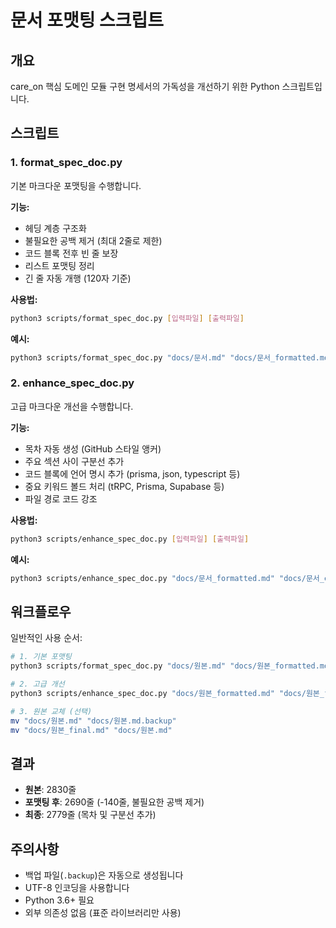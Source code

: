 # 문서 포맷팅 스크립트

## 개요
care_on 핵심 도메인 모듈 구현 명세서의 가독성을 개선하기 위한 Python 스크립트입니다.

## 스크립트

### 1. format_spec_doc.py
기본 마크다운 포맷팅을 수행합니다.

**기능:**
- 헤딩 계층 구조화
- 불필요한 공백 제거 (최대 2줄로 제한)
- 코드 블록 전후 빈 줄 보장
- 리스트 포맷팅 정리
- 긴 줄 자동 개행 (120자 기준)

**사용법:**
```bash
python3 scripts/format_spec_doc.py [입력파일] [출력파일]
```

**예시:**
```bash
python3 scripts/format_spec_doc.py "docs/문서.md" "docs/문서_formatted.md"
```

### 2. enhance_spec_doc.py
고급 마크다운 개선을 수행합니다.

**기능:**
- 목차 자동 생성 (GitHub 스타일 앵커)
- 주요 섹션 사이 구분선 추가
- 코드 블록에 언어 명시 추가 (prisma, json, typescript 등)
- 중요 키워드 볼드 처리 (tRPC, Prisma, Supabase 등)
- 파일 경로 코드 강조

**사용법:**
```bash
python3 scripts/enhance_spec_doc.py [입력파일] [출력파일]
```

**예시:**
```bash
python3 scripts/enhance_spec_doc.py "docs/문서_formatted.md" "docs/문서_enhanced.md"
```

## 워크플로우

일반적인 사용 순서:

```bash
# 1. 기본 포맷팅
python3 scripts/format_spec_doc.py "docs/원본.md" "docs/원본_formatted.md"

# 2. 고급 개선
python3 scripts/enhance_spec_doc.py "docs/원본_formatted.md" "docs/원본_final.md"

# 3. 원본 교체 (선택)
mv "docs/원본.md" "docs/원본.md.backup"
mv "docs/원본_final.md" "docs/원본.md"
```

## 결과

- **원본**: 2830줄
- **포맷팅 후**: 2690줄 (-140줄, 불필요한 공백 제거)
- **최종**: 2779줄 (목차 및 구분선 추가)

## 주의사항

- 백업 파일(`.backup`)은 자동으로 생성됩니다
- UTF-8 인코딩을 사용합니다
- Python 3.6+ 필요
- 외부 의존성 없음 (표준 라이브러리만 사용)
